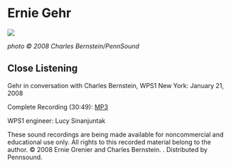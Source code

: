 Ernie Gehr
==========

![](http://writing.upenn.edu/pennsound/x/images/portraits/Gehr-Ernie_Ch-Berntein_1-27-08_NYC._72dpi.JPG)

*photo © 2008 Charles Bernstein/PennSound*

Close Listening
---------------

Gehr in conversation with Charles Bernstein, WPS1 New York: January 21, 2008

Complete Recording (30:49): [MP3](http://media.sas.upenn.edu/pennsound/groups/Close-Listening/Gehr-Ernie_Close-Listening_WPS1org_1-21-08.mp3)

WPS1 engineer: Lucy Sinanjuntak

These sound recordings are being made available for noncommercial and educational use only. All rights to this recorded material belong to the author. © 2008 Ernie Grenier and Charles Bernstein. . Distributed by Pennsound.
